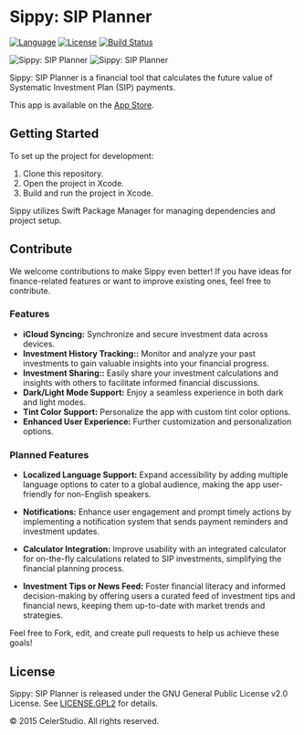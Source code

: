 # Sippy: SIP Planner

[![Language](https://img.shields.io/badge/swift-4.2-brightgreen.svg)](https://swift.org)
[![License](https://img.shields.io/github/license/JakeLin/SwiftWeather.svg?style=flat)](LICENSE)
[![Build Status](https://travis-ci.org/tirupati17/sip-calculator-swift.svg?branch=master)](https://travis-ci.org/tirupati17/sip-calculator-swift)

![Sippy: SIP Planner](https://raw.githubusercontent.com/tirupati17/sip-calculator-swift/master/Screenshots/1.png)
![Sippy: SIP Planner](https://raw.githubusercontent.com/tirupati17/sip-calculator-swift/master/Screenshots/2.png)

Sippy: SIP Planner is a financial tool that calculates the future value of Systematic Investment Plan (SIP) payments.

This app is available on the [App Store](https://itunes.apple.com/in/app/sip-calculator/id1092822415?ls=1&mt=8).

## Getting Started

To set up the project for development:

1. Clone this repository.
2. Open the project in Xcode.
3. Build and run the project in Xcode.

Sippy utilizes Swift Package Manager for managing dependencies and project setup.

## Contribute

We welcome contributions to make Sippy even better! If you have ideas for finance-related features or want to improve existing ones, feel free to contribute.

### Features

- **iCloud Syncing:** Synchronize and secure investment data across devices.
- **Investment History Tracking::** Monitor and analyze your past investments to gain valuable insights into your financial progress.
- **Investment Sharing::** Easily share your investment calculations and insights with others to facilitate informed financial discussions.
- **Dark/Light Mode Support:** Enjoy a seamless experience in both dark and light modes.
- **Tint Color Support:** Personalize the app with custom tint color options.
- **Enhanced User Experience:** Further customization and personalization options.

### Planned Features

- **Localized Language Support:** Expand accessibility by adding multiple language options to cater to a global audience, making the app user-friendly for non-English speakers.

- **Notifications:** Enhance user engagement and prompt timely actions by implementing a notification system that sends payment reminders and investment updates.

- **Calculator Integration:** Improve usability with an integrated calculator for on-the-fly calculations related to SIP investments, simplifying the financial planning process.

- **Investment Tips or News Feed:** Foster financial literacy and informed decision-making by offering users a curated feed of investment tips and financial news, keeping them up-to-date with market trends and strategies.


Feel free to Fork, edit, and create pull requests to help us achieve these goals!

## License

Sippy: SIP Planner is released under the GNU General Public License v2.0 License. See [LICENSE.GPL2](LICENSE) for details.

© 2015 CelerStudio. All rights reserved.
